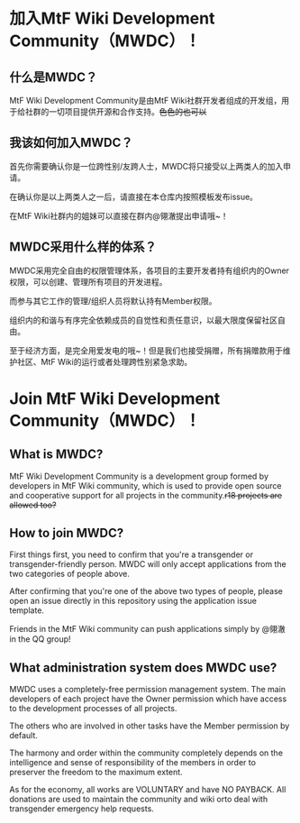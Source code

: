 # 加入MtF Wiki Development Community（MWDC）！

## 什么是MWDC？

MtF Wiki Development Community是由MtF Wiki社群开发者组成的开发组，用于给社群的一切项目提供开源和合作支持。~~色色的也可以~~

## 我该如何加入MWDC？

首先你需要确认你是一位跨性别/友跨人士，MWDC将只接受以上两类人的加入申请。

在确认你是以上两类人之一后，请直接在本仓库内按照模板发布issue。

在MtF Wiki社群内的姐妹可以直接在群内@翎澈提出申请哦~！

## MWDC采用什么样的体系？

MWDC采用完全自由的权限管理体系，各项目的主要开发者持有组织内的Owner权限，可以创建、管理所有项目的开发进程。

而参与其它工作的管理/组织人员将默认持有Member权限。

组织内的和谐与有序完全依赖成员的自觉性和责任意识，以最大限度保留社区自由。

至于经济方面，是完全用爱发电的哦~！但是我们也接受捐赠，所有捐赠款用于维护社区、MtF Wiki的运行或者处理跨性别紧急求助。

# Join MtF Wiki Development Community（MWDC）！

## What is MWDC?

MtF Wiki Development Community is a development group formed by developers in MtF Wiki community, which is used to provide open source and cooperative support for all projects in the community.~~r18 projects are allowed too?~~

## How to join MWDC?

First things first, you need to confirm that you're a transgender or transgender-friendly person. MWDC will only accept applications from the two categories of people above.

After confirming that you're one of the above two types of people, please open an issue directly in this repository using the application issue template.

Friends in the MtF Wiki community can push applications simply by @翎澈 in the QQ group!

## What administration system does MWDC use?

MWDC uses a completely-free permission management system. The main developers of each project have the Owner permission which have access to the development processes of all projects.

The others who are involved in other tasks have the Member permission by default.

The harmony and order within the community completely depends on the intelligence and sense of responsibility of the members in order to preserver the freedom to the maximum extent.

As for the economy, all works are VOLUNTARY and have NO PAYBACK. All donations are used to maintain the community and wiki orto deal with transgender emergency help requests.
